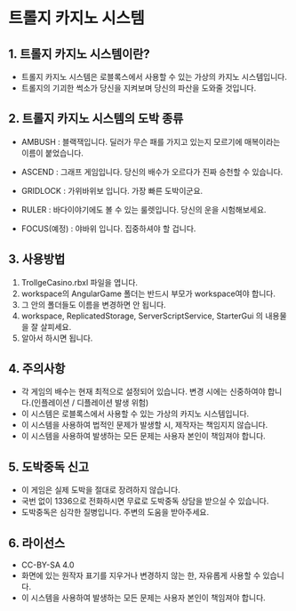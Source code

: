 # 트롤지 카지노 시스템

## 1. 트롤지 카지노 시스템이란?

- 트롤지 카지노 시스템은 로블록스에서 사용할 수 있는 가상의 카지노 시스템입니다.
- 트롤지의 기괴한 썩소가 당신을 지켜보며 당신의 파산을 도와줄 것입니다.

## 2. 트롤지 카지노 시스템의 도박 종류

- AMBUSH : 블랙잭입니다. 딜러가 무슨 패를 가지고 있는지 모르기에 매복이라는 이름이 붙었습니다.

- ASCEND : 그래프 게임입니다. 당신의 배수가 오르다가 진짜 승천할 수 있습니다.

- GRIDLOCK : 가위바위보 입니다. 가장 빠른 도박이군요.

- RULER : 바다이야기에도 볼 수 있는 룰렛입니다. 당신의 운을 시험해보세요.

- FOCUS(예정) : 야바위 입니다. 집중하셔야 할 겁니다.

## 3. 사용방법

1. TrollgeCasino.rbxl 파일을 엽니다.
2. workspace의 AngularGame 폴더는 반드시 부모가 workspace여야 합니다.
3. 그 안의 폴더들도 이름을 변경하면 안 됩니다.
4. workspace, ReplicatedStorage, ServerScriptService, StarterGui 의 내용물을 잘 살피세요.
5. 알아서 하시면 됩니다.

## 4. 주의사항

- 각 게임의 배수는 현재 최적으로 설정되어 있습니다. 변경 시에는 신중하여야 합니다.(인플레이션 / 디플레이션 발생 위험)
- 이 시스템은 로블록스에서 사용할 수 있는 가상의 카지노 시스템입니다.
- 이 시스템을 사용하여 법적인 문제가 발생할 시, 제작자는 책임지지 않습니다.
- 이 시스템을 사용하여 발생하는 모든 문제는 사용자 본인이 책임져야 합니다.

## 5. 도박중독 신고

- 이 게임은 실제 도박을 절대로 장려하지 않습니다.
- 국번 없이 1336으로 전화하시면 무료로 도박중독 상담을 받으실 수 있습니다.
- 도박중독은 심각한 질병입니다. 주변의 도움을 받아주세요.

## 6. 라이선스

- CC-BY-SA 4.0
- 화면에 있는 원작자 표기를 지우거나 변경하지 않는 한, 자유롭게 사용할 수 있습니다.
- 이 시스템을 사용하여 발생하는 모든 문제는 사용자 본인이 책임져야 합니다.
